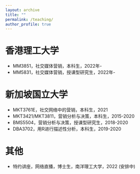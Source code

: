 ```yaml
---
layout: archive
title: ""
permalink: /teaching/
author_profile: true
---
```


香港理工大学
======
* MM3851，社交媒体营销，本科生，2022年-
* MM5831，社交媒体营销，授课型研究生，2022年-

新加坡国立大学
======
* MKT3761E，社交网络中的营销，本科生，2021
* MKT3421/MKT3811，营销分析与决策，本科生，2015-2020
* BMS5504，营销分析与决策，授课型研究生，2018-2020
* DBA3702，用R进行描述性分析，本科生，2019-2020

其他
======
* 特约讲座，网络直播，博士生，南洋理工大学，2022 (安排中)